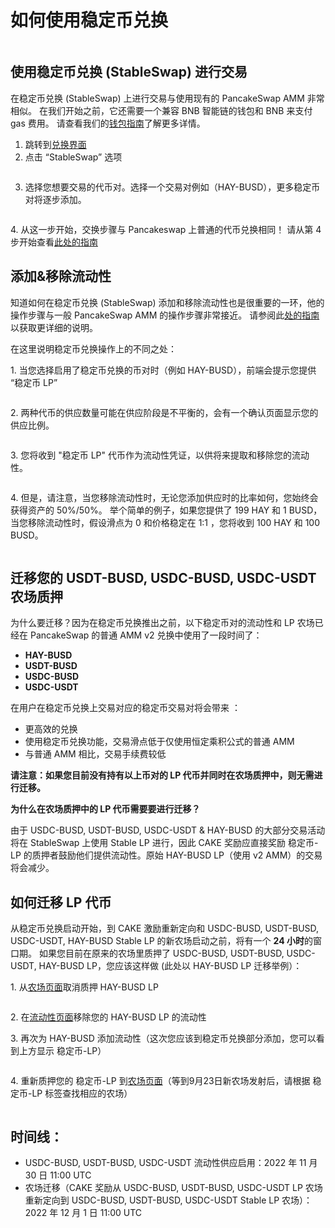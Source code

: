# 如何使用稳定币兑换

<figure><img src="../../.gitbook/assets/how-to-stableswap.png" alt=""><figcaption></figcaption></figure>

## 使用稳定币兑换 (StableSwap) 进行交易&#x20;

在稳定币兑换 (StableSwap) 上进行交易与使用现有的 PancakeSwap AMM 非常相似。 在我们开始之前，它还需要一个兼容 BNB 智能链的钱包和 BNB 来支付 gas 费用。 请查看我们的[钱包指南](../../get-started/wallet-guide.md)了解更多详情。

1. 跳转到[兑换界面](https://pancakeswap.finance/swap)
2. 点击 “StableSwap” 选项

<figure><img src="../../.gitbook/assets/2 (1).png" alt=""><figcaption></figcaption></figure>

3. 选择您想要交易的代币对。选择一个交易对例如（HAY-BUSD），更多稳定币对将逐步添加。

<figure><img src="../../.gitbook/assets/1 (1).png" alt=""><figcaption></figcaption></figure>

4\. 从这一步开始，交换步骤与 Pancakeswap 上普通的代币兑换相同！ 请从第 4 步开始查看[此处的指南](../pancakeswap-exchange/ru-he-jin-hang-jiao-yi.md)



## 添加&移除流动性

知道如何在稳定币兑换 (StableSwap) 添加和移除流动性也是很重要的一环，他的操作步骤与一般 PancakeSwap AMM 的操作步骤非常接近。 请参阅此[处的指南](../pancakeswap-exchange/ru-he-tian-jia-yi-chu-liu-dong-xing.md)以获取更详细的说明。&#x20;

在这里说明稳定币兑换操作上的不同之处：

&#x20;1\. 当您选择启用了稳定币兑换的币对时（例如 HAY-BUSD），前端会提示您提供 “稳定币 LP”

<figure><img src="../../.gitbook/assets/3 (3).png" alt=""><figcaption></figcaption></figure>



&#x20;2\. 两种代币的供应数量可能在供应阶段是不平衡的，会有一个确认页面显示您的供应比例。

<figure><img src="../../.gitbook/assets/4 (2).png" alt=""><figcaption></figcaption></figure>

3\. 您将收到 "稳定币 LP" 代币作为流动性凭证，以供将来提取和移除您的流动性。

<figure><img src="../../.gitbook/assets/5.png" alt=""><figcaption></figcaption></figure>

4\. 但是，请注意，当您移除流动性时，无论您添加供应时的比率如何，您始终会获得资产的 50%/50%。 举个简单的例子，如果您提供了 199 HAY 和 1 BUSD，当您移除流动性时，假设滑点为 0 和价格稳定在 1:1 ，您将收到 100 HAY 和 100 BUSD。

<figure><img src="../../.gitbook/assets/7.png" alt=""><figcaption></figcaption></figure>



## 迁移您的 USDT-BUSD, USDC-BUSD, USDC-USDT 农场质押&#x20;

为什么要迁移？因为在稳定币兑换推出之前，以下稳定币对的流动性和 LP 农场已经在 PancakeSwap 的普通 AMM v2 兑换中使用了一段时间了：

* **HAY-BUSD**&#x20;
* **USDT-BUSD**&#x20;
* **USDC-BUSD**&#x20;
* **USDC-USDT**

在用户在稳定币兑换上交易对应的稳定币交易对将会带来 ：

* 更高效的兑换
* 使用稳定币兑换功能，交易滑点低于仅使用恒定乘积公式的普通 AMM&#x20;
* 与普通 AMM 相比，交易手续费较低&#x20;

**请注意：如果您目前没有持有以上币对的 LP 代币并同时在农场质押中，则无需进行迁移。**&#x20;

**为什么在农场质押中的 LP 代币需要要进行迁移？**&#x20;

由于 USDC-BUSD, USDT-BUSD, USDC-USDT & HAY-BUSD 的大部分交易活动将在 StableSwap 上使用 Stable LP 进行，因此 CAKE 奖励应直接奖励 稳定币-LP 的质押者鼓励他们提供流动性。原始 HAY-BUSD LP（使用 v2 AMM）的交易将会减少。

## 如何迁移 LP 代币

从稳定币兑换启动开始，到 CAKE 激励重新定向和 USDC-BUSD, USDT-BUSD, USDC-USDT, HAY-BUSD  Stable LP 的新农场启动之前，将有一个 **24 小时**的窗口期。 如果您目前在原来的农场里质押了 USDC-BUSD, USDT-BUSD, USDC-USDT, HAY-BUSD LP，您应该这样做 (此处以 HAY-BUSD LP 迁移举例）：

&#x20;1\. 从[农场页面](https://pancakeswap.finance/farms)取消质押 HAY-BUSD LP&#x20;

<figure><img src="../../.gitbook/assets/6.png" alt=""><figcaption></figcaption></figure>

&#x20;2\. 在[流动性页面](https://pancakeswap.finance/liquidity)移除您的 HAY-BUSD LP 的流动性&#x20;

&#x20;3\. 再次为 HAY-BUSD 添加流动性（这次您应该到稳定币兑换部分添加，您可以看到上方显示 稳定币-LP）

<figure><img src="../../.gitbook/assets/3 (2).png" alt=""><figcaption></figcaption></figure>

4\. 重新质押您的 稳定币-LP 到[农场页面](https://pancakeswap.finance/farms)（等到9月23日新农场发射后，请根据 稳定币-LP 标签查找相应的农场）

<figure><img src="../../.gitbook/assets/8.png" alt=""><figcaption></figcaption></figure>

## 时间线：

* USDC-BUSD, USDT-BUSD, USDC-USDT 流动性供应启用：2022 年 11 月 30 日 11:00 UTC&#x20;
* 农场迁移（CAKE 奖励从 USDC-BUSD, USDT-BUSD, USDC-USDT LP 农场重新定向到 USDC-BUSD, USDT-BUSD, USDC-USDT Stable LP 农场）：2022 年 12 月 1 日 11:00 UTC
